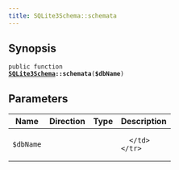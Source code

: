 ```yaml
---
title: SQLite3Schema::schemata
---
```


## Synopsis

<code>public function <b><a href="SQLite3Schema">SQLite3Schema</a>::schemata</b>(<b>$dbName</b>)</code>

## Parameters

<table>
  <thead>
    <tr>
      <th>Name</th>
      <th>Direction</th>
      <th>Type</th>
      <th>Description</th>
    </tr>
  </thead>
  <tbody>
    <tr>
      <td><code>$dbName</code>
      <td><i></i></td>
      <td></td>
      <td>

      </td>
    </tr>
  </tbody>
</table>

